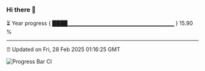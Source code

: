 ### Hi there 👋

⏳ Year progress { ████▁▁▁▁▁▁▁▁▁▁▁▁▁▁▁▁▁▁▁▁▁▁▁▁▁▁ } 15.90 %

---

⏰ Updated on Fri, 28 Feb 2025 01:16:25 GMT

![Progress Bar CI](https://github.com/JuvenileQ/Progress-Bar-CI/workflows/main/badge.svg)
